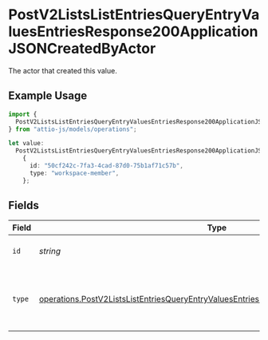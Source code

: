# PostV2ListsListEntriesQueryEntryValuesEntriesResponse200ApplicationJSONCreatedByActor

The actor that created this value.

## Example Usage

```typescript
import {
  PostV2ListsListEntriesQueryEntryValuesEntriesResponse200ApplicationJSONCreatedByActor,
} from "attio-js/models/operations";

let value:
  PostV2ListsListEntriesQueryEntryValuesEntriesResponse200ApplicationJSONCreatedByActor =
    {
      id: "50cf242c-7fa3-4cad-87d0-75b1af71c57b",
      type: "workspace-member",
    };
```

## Fields

| Field                                                                                                                                                                                            | Type                                                                                                                                                                                             | Required                                                                                                                                                                                         | Description                                                                                                                                                                                      |
| ------------------------------------------------------------------------------------------------------------------------------------------------------------------------------------------------ | ------------------------------------------------------------------------------------------------------------------------------------------------------------------------------------------------ | ------------------------------------------------------------------------------------------------------------------------------------------------------------------------------------------------ | ------------------------------------------------------------------------------------------------------------------------------------------------------------------------------------------------ |
| `id`                                                                                                                                                                                             | *string*                                                                                                                                                                                         | :heavy_minus_sign:                                                                                                                                                                               | An ID to identify the actor.                                                                                                                                                                     |
| `type`                                                                                                                                                                                           | [operations.PostV2ListsListEntriesQueryEntryValuesEntriesResponse200ApplicationJSONType](../../models/operations/postv2listslistentriesqueryentryvaluesentriesresponse200applicationjsontype.md) | :heavy_minus_sign:                                                                                                                                                                               | The type of actor. [Read more information on actor types here](/docs/actors).                                                                                                                    |